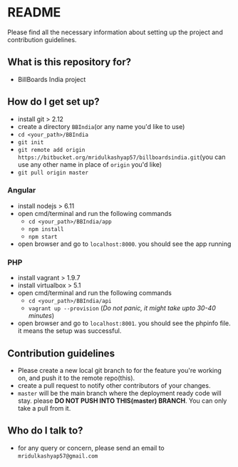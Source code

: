 # README #

Please find all the necessary information about setting up the project and contribution guidelines.

## What is this repository for? ##

* BillBoards India project

## How do I get set up? ##
  * install git > 2.12
  * create a directory `BBIndia`(or any name you'd like to use)
  * `cd <your_path>/BBIndia`
  * `git init`
  * `git remote add origin https://bitbucket.org/mridulkashyap57/billboardsindia.git`(you can use any other name in place of `origin` you'd like) 
  * `git pull origin master`

### Angular ###  
  * install nodejs > 6.11
  * open cmd/terminal and run the following commands
    * `cd <your_path>/BBIndia/app`
    * `npm install`
	* `npm start`
  * open browser and go to `localhost:8000`. you should see the app running
  
### PHP ###
  * install vagrant > 1.9.7
  * install virtualbox > 5.1
  * open cmd/terminal and run the following commands
    * `cd <your_path>/BBIndia/api`
    * `vagrant up --provision` (_Do not panic, it might take upto 30-40 minutes_)
  * open browser and go to `localhost:8001`. you should see the phpinfo file. it means the setup was successful.
  
## Contribution guidelines ##

* Please create a new local git branch to for the feature you're working on, and push it to the remote repo(this). 
* create a pull request to notify other contributors of your changes.
* `master` will be the main branch where the deployment ready code will stay. please **DO NOT PUSH INTO THIS(master) BRANCH**. You can only take a pull from it.

## Who do I talk to? ##

* for any query or concern, please send an email to `mridulkashyap57@gmail.com`